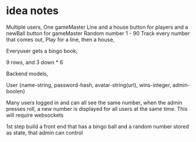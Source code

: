 # idea notes

Multiple users,
One gameMaster
Line and a house button for players and a newBall button for gameMaster
Random number 1 - 90
Track every number that comes out,
Play for a line,
then a house,


Everyuser gets a bingo book,

9 rows, and 3 down * 6


Backend models,

User {name-string, password-hash, avatar-string(url), wins-integer, admin-boolen}

Many users logged in and can all see the same number, when the admin presses roll, a new number is displayed for all users at the same time.
This will require websockets

1st step build a front end that has a bingo ball and a random number stored as state, that admin can control


